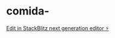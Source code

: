 # comida-

[Edit in StackBlitz next generation editor ⚡️](https://stackblitz.com/~/github.com/alejandr000000000/comida-)